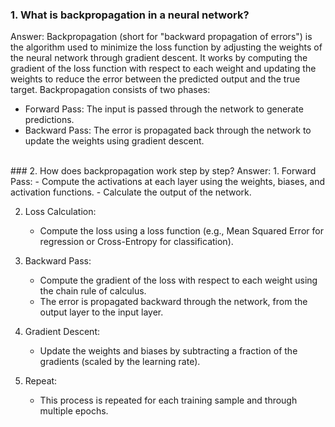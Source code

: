 ### 1. What is backpropagation in a neural network?
Answer:
Backpropagation (short for "backward propagation of errors") is the algorithm used to minimize the loss function by adjusting the weights of the neural network through gradient descent. It works by computing the gradient of the loss function with respect to each weight and updating the weights to reduce the error between the predicted output and the true target.
Backpropagation consists of two phases:
- Forward Pass: The input is passed through the network to generate predictions.
- Backward Pass: The error is propagated back through the network to update the weights using gradient descent.

<br>
### 2. How does backpropagation work step by step?
Answer:
1. Forward Pass:
    - Compute the activations at each layer using the weights, biases, and activation functions.
    - Calculate the output of the network.

2. Loss Calculation:
    - Compute the loss using a loss function (e.g., Mean Squared Error for regression or Cross-Entropy for classification).

3. Backward Pass:
    - Compute the gradient of the loss with respect to each weight using the chain rule of calculus.
    - The error is propagated backward through the network, from the output layer to the input layer.

4. Gradient Descent:
    - Update the weights and biases by subtracting a fraction of the gradients (scaled by the learning rate).

5. Repeat:
    - This process is repeated for each training sample and through multiple epochs.







